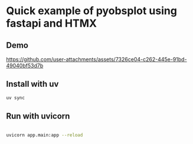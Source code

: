 # Quick example of pyobsplot using fastapi and HTMX

## Demo

<https://github.com/user-attachments/assets/7326ce04-c262-445e-91bd-49040bf53d7b>

## Install with uv

```bash
uv sync
```

## Run with uvicorn

```bash

uvicorn app.main:app --reload
```

